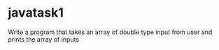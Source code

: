 # javatask1
Write a program that takes an array of double type input from user and prints the array of inputs
